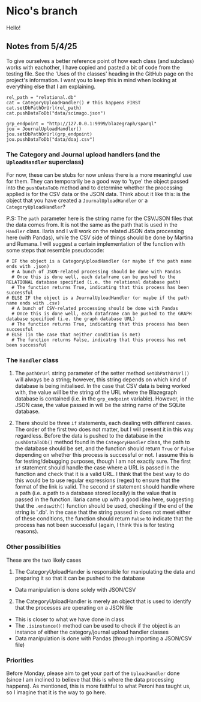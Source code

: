 # Nico's branch
Hello!

## Notes from 5/4/25

To give ourselves a better reference point of how each class (and subclass) works with eachother, I have copied and pasted a bit of code from the testing file. See the 'Uses of the classes' heading in the GitHub page on the project's information. I want you to keep this in mind when looking at everything else that I am explaining.

```py3
rel_path = "relational.db"
cat = CategoryUploadHandler() # this happens FIRST
cat.setDbPathOrUrl(rel_path)
cat.pushDataToDb("data/scimago.json")

grp_endpoint = "http://127.0.0.1:9999/blazegraph/sparql"
jou = JournalUploadHandler() 
jou.setDbPathOrUrl(grp_endpoint)
jou.pushDataToDb("data/doaj.csv")
```

### The Category and Journal upload handlers (and the `UploadHandler` superclass)
For now, these can be stubs for now unless there is a more meaningful use for them. They can temporarily be a good way to 'type' the object passed into the `pushDataToDb` method and to determine whether the processing applied is for the CSV data or the JSON data. Think about it like this: is the object that you have created a `JournalUploadHandler` or a `CategoryUploadHandler`? 

P.S: The `path` parameter here is the string name for the CSV/JSON files that the data comes from. It is not the same as the path that is used in the `Handler` class. Ilaria and I will work on the related JSON data processing here (with Pandas), while the CSV side of things should be done by Martina and Rumana. I will suggest a certain implementation of the function with some steps that resemble pseudocode:

```py3
# IF the object is a CategoryUploadHandler (or maybe if the path name ends with .json)
  # A bunch of JSON-related processing should be done with Pandas
  # Once this is done well, each dataframe can be pushed to the RELATIONAL database specified (i.e. the relational database path)
  # The function returns True, indicating that this process has been successful
# ELSE IF the object is a JournalUploadHandler (or maybe if the path name ends with .csv)
  # A bunch of CSV-related processing should be done with Pandas
  # Once this is done well, each dataframe can be pushed to the GRAPH database specified (i.e. the graph database URL)
  # The function returns True, indicating that this process has been successful
# ELSE (in the case that neither condition is met)
  # The function returns False, indicatng that this process has not been successful
```


### The `Handler` class
1. The `pathOrUrl` string parameter of the setter method `setDbPathOrUrl()` will always be a string; however, this string depends on which kind of database is being initialised. In the case that CSV data is being worked with, the value will be the string of the URL where the Blazegraph database is contained (i.e. in the `grp_endpoint` variable). However, in the JSON case, the value passed in will be the string name of the SQLite database.

2. There should be three `if` statements, each dealing with different cases. The order of the first two does not matter, but I will present it in this way regardless. Before the data is pushed to the database in the `pushDataToDb()` method found in the `CategoryHandler` class, the path to the database should be set, and the function should return `True` or `False` depending on whether this process is successful or not. I assume this is for testing/debugging purposes, though I am not exactly sure. The first `if` statement should handle the case where a URL is passed in the function and check that it is a valid URL. I think that the best way to do this would be to use regular expressions (regex) to ensure that the format of the link is valid. The second `if` statement should handle where a path (i.e. a path to a database stored locally) is the value that is passed in the function. Ilaria came up with a good idea here, suggesting that the `.endswith()` function should be used, checking if the end of the string is '.db'. In the case that the string passed in does not meet either of these conditions, the function should return `False` to indicate that the process has not been successful (again, I think this is for testing reasons).

### Other possibilities

These are the two likely cases
1. The CategoryUploadHander is responsible for manipulating the data and preparing it so that it can be pushed to the database
* Data manipulation is done solely with JSON/CSV
2. The CategoryUploadHandler is merely an object that is used to identify that the processes are operating on a JSON file
* This is closer to what we have done in class
* The `.isinstance()` method can be used to check if the object is an instance of either the category/journal upload handler classes
* Data manipulation is done with Pandas (through importing a JSON/CSV file)

### Priorities
Before Monday, please aim to get your part of the `UploadHandler` done (since I am inclined to believe that this is where the data processing happens). As mentioned, this is more faithful to what Peroni has taught us, so I imagine that it is the way to go here.


